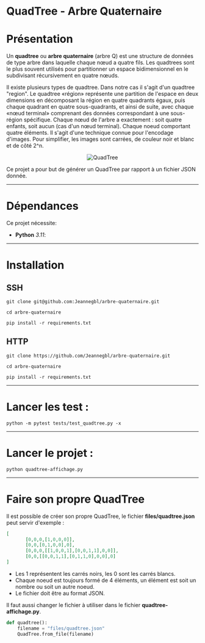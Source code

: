 # QuadTree - Arbre Quaternaire

# Présentation

Un **quadtree** ou **arbre quaternaire** (arbre Q) est une structure de données de type arbre dans laquelle chaque nœud a quatre fils. Les quadtrees sont le plus souvent utilisés pour partitionner un espace bidimensionnel en le subdivisant récursivement en quatre nœuds.

Il existe plusieurs types de quadtree. Dans notre cas il s'agit d'un quadtree "region".
Le quadtree «région» représente une partition de l'espace en deux dimensions en décomposant la région en quatre quadrants égaux, puis chaque quadrant en quatre sous-quadrants, et ainsi de suite, avec chaque «nœud terminal» comprenant des données correspondant à une sous-région spécifique. Chaque nœud de l'arbre a exactement : soit quatre enfants, soit aucun (cas d'un nœud terminal).
Chaque noeud comportant quatre éléments. Il s'agit d'une technique connue pour l'encodage d'images.  Pour simplifier, les images sont carrées, de couleur noir et blanc
et de côté 2^n.

<div align="center">
  <img src="https://upload.wikimedia.org/wikipedia/commons/thumb/a/a0/Quad_tree_bitmap.svg/380px-Quad_tree_bitmap.svg.png" alt="QuadTree"/>
</div>

Ce projet a pour but de générer un QuadTree par rapport à un fichier JSON donnée.

----
# Dépendances
Ce projet nécessite:
 - **Python** *3.11*:

----
# Installation
## SSH 
```shell
git clone git@github.com:Jeannegbl/arbre-quaternaire.git 
```
```shell
cd arbre-quaternaire
```
```shell
pip install -r requirements.txt
```
## HTTP
```shell
git clone https://github.com/Jeannegbl/arbre-quaternaire.git 
```
```shell
cd arbre-quaternaire
```
```shell
pip install -r requirements.txt
```

----
# Lancer les test : 
```shell
python -m pytest tests/test_quadtree.py -x
```

----
# Lancer le projet :
```
python quadtree-affichage.py
```

----
# Faire son propre QuadTree

Il est possible de créer son propre QuadTree, le fichier **files/quadtree.json** peut servir d'exemple :
````json
[
       [0,0,0,[1,0,0,0]],
       [0,0,[0,1,0,0],0],
       [0,0,0,[[1,0,0,1],[0,0,1,1],0,0]],
       [0,0,[[0,0,1,1],[0,1,1,0],0,0],0]
]
````
- Les 1 représentent les carrés noirs, les 0 sont les carrés blancs.
- Chaque noeud est toujours formé de 4 éléments, un élément est soit un nombre ou soit un autre noeud.
- Le fichier doit être au format JSON.

Il faut aussi changer le fichier à utiliser dans le fichier **quadtree-affichage.py**.
````python
def quadtree():
    filename = "files/quadtree.json"
    QuadTree.from_file(filename)
````
